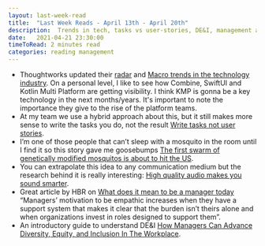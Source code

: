```yaml
---
layout: last-week-read
title:  "Last Week Reads - April 13th - April 20th"
description:  Trends in tech, tasks vs user-stories, DE&I, management and mosquitoes.
date:   2021-04-21 23:30:00
timeToRead: 2 minutes read
categories: reading management 
---
```


* Thoughtworks updated their [radar](https://www.thoughtworks.com/radar) and [Macro trends in the technology industry](https://www.thoughtworks.com/insights/blog/macro-trends-technology-industry-april-2021). On a personal level, I like to see how Combine, SwiftUI and Kotlin Multi Platform are getting visibility. I think KMP is gonna be a key technology in the next months/years. It's important to note the importance they give to the rise of the platform teams.
* At my team we use a hybrid approach about this, but it still makes more sense to write the tasks you do, not the result [Write tasks not user stories](https://linear.app/method/write-tasks-not-user-stories).
* I’m one of those people that can’t sleep with a mosquito in the room until I find it so this story gave me goosebumps [The first swarm of genetically modified mosquitos is about to hit the US](https://www.popsci.com/story/science/gmo-mosquitoes-florida/).
* You can extrapolate this idea to any communication medium but the research behind it is really interesting: [High quality audio makes you sound smarter](https://tips.ariyh.com/p/good-sound-quality-smarter).
* Great article by HBR on [What does it mean to be a manager today](https://hbr.org/2021/04/what-does-it-mean-to-be-a-manager-today) “Managers’ motivation to be empathic increases when they have a support system that makes it clear that the burden isn’t theirs alone and when organizations invest in roles designed to support them”.
* An introductory guide to understand DE&I [How Managers Can Advance Diversity, Equity, and Inclusion In The Workplace](https://www.mamieks.com/post/how-managers-can-advance-diversity-equity-and-inclusion-in-the-workplace).
